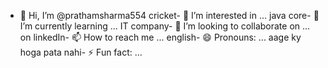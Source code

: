 - 👋 Hi, I’m @prathamsharma554
cricket- 👀 I’m interested in ...
java core- 🌱 I’m currently learning ...
IT company- 💞️ I’m looking to collaborate on ...
on linkedIn- 📫 How to reach me ...
english- 😄 Pronouns: ...
aage ky hoga pata nahi- ⚡ Fun fact: ...

<!---
prathamsharma554/prathamsharma554 is a ✨ special ✨ repository because its `README.md` (this file) appears on your GitHub profile.
You can click the Preview link to take a look at your changes.
--->
